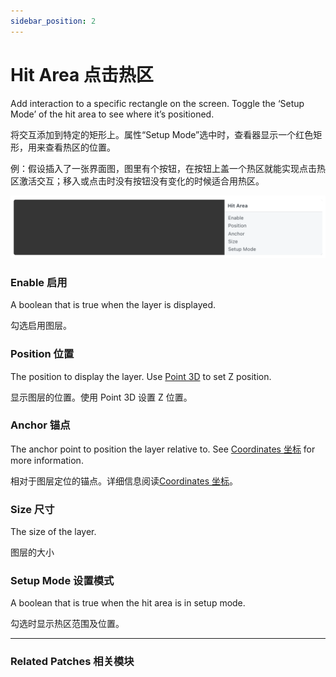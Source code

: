 ```yaml
---
sidebar_position: 2
---
```


# Hit Area 点击热区

Add interaction to a specific rectangle on the screen. Toggle the ‘Setup Mode’ of the hit area to see where it’s positioned.

将交互添加到特定的矩形上。属性“Setup Mode”选中时，查看器显示一个红色矩形，用来查看热区的位置。

例：假设插入了一张界面图，图里有个按钮，在按钮上盖一个热区就能实现点击热区激活交互；移入或点击时没有按钮没有变化的时候适合用热区。

![Image](./../../static/img/docs/Layer/hit-area.png)

### Enable 启用

A boolean that is true when the layer is displayed.

勾选启用图层。

### Position 位置

The position to display the layer. Use [Point 3D](./../Utility/Point%203D.md) to set Z position.

显示图层的位置。使用 Point 3D 设置 Z 位置。

### Anchor 锚点

The anchor point to position the layer relative to. See [Coordinates 坐标](./../Concepts/Coordinates.md) for more information.

相对于图层定位的锚点。详细信息阅读[Coordinates 坐标](./../Concepts/Coordinates.md)。

### Size 尺寸

The size of the layer.

图层的大小

### Setup Mode 设置模式

A boolean that is true when the hit area is in setup mode.

勾选时显示热区范围及位置。

------

### Related Patches 相关模块
